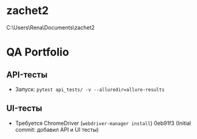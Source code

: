 
# zachet2
C:\Users\Rena\Documents\zachet2

# QA Portfolio
## API-тесты
- Запуск: `pytest api_tests/ -v --alluredir=allure-results`
## UI-тесты
- Требуется ChromeDriver (`webdriver-manager install`)
0eb91f3 (Initial commit: добавил API и UI тесты)
